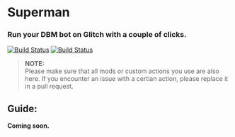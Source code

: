# Superman
### Run your DBM bot on Glitch with a couple of clicks.
[![Build Status](https://img.shields.io/github/stars/noahmarshall12/superman.svg?style=for-the-badge)](https://github.com/noahmarshall12/superman) [![Build Status](https://img.shields.io/github/forks/noahmarshall12/superman.svg?style=for-the-badge)](https://github.com/noahmarshall12/superman)

> **NOTE:**<br/>Please make sure that all mods or custom actions you use are also here. If you encounter an issue with a certian action, please replace it in a pull request.

## Guide:
**Coming soon.**
